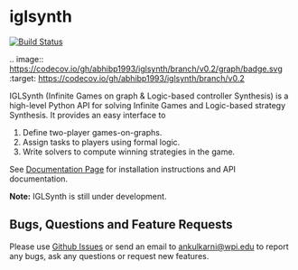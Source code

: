 # iglsynth 
[![Build Status](https://travis-ci.com/abhibp1993/iglsynth.svg?branch=v0.2)](https://travis-ci.com/abhibp1993/iglsynth)

.. image:: https://codecov.io/gh/abhibp1993/iglsynth/branch/v0.2/graph/badge.svg
  :target: https://codecov.io/gh/abhibp1993/iglsynth/branch/v0.2
  
IGLSynth (Infinite Games on graph &amp; Logic-based controller Synthesis) is a high-level Python API for solving Infinite Games and Logic-based strategy Synthesis. It provides an easy interface to

1. Define two-player games-on-graphs.
2. Assign tasks to players using formal logic.
3. Write solvers to compute winning strategies in the game.


See [Documentation Page](akulkarni.me/iglsynth) for installation instructions and API documentation. 

**Note:** IGLSynth is still under development.


## Bugs, Questions and Feature Requests

Please use [Github Issues](https://github.com/abhibp1993/iglsynth/issues) or send an email to 
[ankulkarni@wpi.edu](ankulkarni@wpi.edu) to report any bugs, ask any questions or request new features. 
